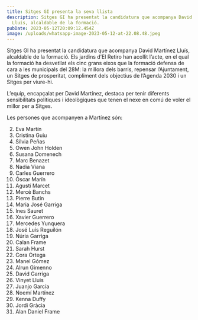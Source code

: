 ```yaml
---
title: Sitges GI presenta la seva llista
description: Sitges GI ha presentat la candidatura que acompanya David Martínez
  Lluís, alcaldable de la formació.
pubDate: 2023-05-12T20:09:12.454Z
image: /uploads/whatsapp-image-2023-05-12-at-22.08.48.jpeg
---
```

Sitges GI ha presentat la candidatura que acompanya David Martínez Lluís, alcaldable de la formació. Els jardins d’El Retiro han acollit l’acte, en el qual la formació ha desvetllat els cinc grans eixos que la formació defensa de cara a les municipals del 28M: la millora dels barris, repensar l’Ajuntament, un Sitges de prosperitat, compliment dels objectius de l’Agenda 2030 i un Sitges per viure-hi.

L’equip, encapçalat per David Martínez, destaca per tenir diferents sensibilitats polítiques i ideològiques que tenen el nexe en comú de voler el millor per a Sitges. 

Les persones que acompanyen a Martínez són:

2. Eva Martín
3. Cristina Guiu
4. Sílvia Peñas
5. Owen John Holden
6. Susana Domenech
7. Marc Benazet
8. Nadia Viana
9. Carles Guerrero
10. Óscar Marín
11. Agustí Marcet
12. Mercè Banchs
13. Pierre Butin
14. Maria José Garriga
15. Ines Sauret
16. Xavier Guerrero
17. Mercedes Yunquera
18. José Luís Reguilón
19. Núria Garriga
20. Calan Frame
21. Sarah Hurst
22. Cora Ortega
23. Manel Gómez
24. Alrun Gimenno
25. David Garriga
26. Vinyet Lluis
27. Juanjo García
28. Noemí Martínez
29. Kenna Duffy
30. Jordi Gràcia
31. Alan Daniel Frame